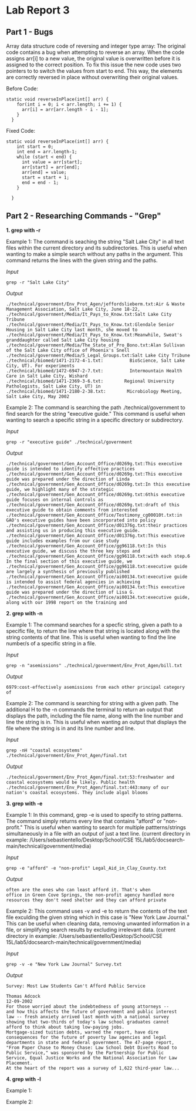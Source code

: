 # Lab Report 3

## Part 1 - Bugs 
Array data structure code of reversing and integer type array: 
The original code contains a bug when attempting to reverse an array. When the code assigns arr[i] to a new value, the original value is overwritten before it is assigned to the correct position. To fix this issue the new code uses two pointers to to switch the values from start to end. This way, the elements are correctly reversed in place without overwriting their original values. 

Before Code: 
```
static void reverseInPlace(int[] arr) {
    for(int i = 0; i < arr.length; i += 1) {
      arr[i] = arr[arr.length - i - 1];
    }
  }
```
Fixed Code: 
```
static void reverseInPlace(int[] arr) {
    int start = 0;
    int end = arr.length-1; 
    while (start < end) {
      int value = arr[start]; 
      arr[start] = arr[end];
      arr[end] = value; 
      start = start + 1; 
      end = end - 1; 
    }

  }
```

## Part 2 - Researching Commands - "Grep"

__1. grep with -r__

Example 1: The command is seaching the string "Salt Lake City" in all text files within the current directory and its subdirectories. This is useful when wanting to make a simple search without any paths in the argument. This command returns the lines with the given string and the paths. 

*Input* 
```
grep -r "Salt Lake City"
```

*Output*
```
./technical/government/Env_Prot_Agen/jeffordslieberm.txt:Air & Waste Management Association, Salt Lake City, June 18-22,
./technical/government/Media/It_Pays_to_Know.txt:Salt Lake City Tribune
./technical/government/Media/It_Pays_to_Know.txt:Glendale Senior Housing in Salt Lake City last month, she moved to
./technical/government/Media/It_Pays_to_Know.txt:Meanwhile, Sweat's granddaughter called Salt Lake City housing
./technical/government/Media/The_State_of_Pro_Bono.txt:Alan Sullivan of the Salt Lake City office of Phoenix's Snell
./technical/government/Media/5_Legal_Groups.txt:Salt Lake City Tribune
./technical/biomed/1471-2172-4-1.txt:          BioScience, Salt Lake City, UT). For experiments
./technical/biomed/1472-6947-2-7.txt:          Intermountain Health Care in Salt Lake City, Wishard
./technical/biomed/1471-2369-3-6.txt:        Regional University Pathologists, Salt Lake City, UT) in
./technical/biomed/1471-2180-2-38.txt:        Microbiology Meeting, Salt Lake City, May 2002
```

Example 2: The command is searching the path ./technical/government to find search for the string "executive guide." This command is useful when wanting to search a specific string in a specific directory or subdirectory. 

*Input*
```
grep -r "executive guide" ./technical/government
```

*Output*
```
./technical/government/Gen_Account_Office/d0269g.txt:This executive guide is intended to identify effective practices
./technical/government/Gen_Account_Office/d0269g.txt:This executive guide was prepared under the direction of Linda
./technical/government/Gen_Account_Office/d0269g.txt:In this executive guide, we highlight many of the strategic
./technical/government/Gen_Account_Office/d0269g.txt:6this executive guide focuses on internal controls as
./technical/government/Gen_Account_Office/d0269g.txt:draft of this executive guide to obtain comments from interested
./technical/government/Gen_Account_Office/Testimony_cg00010t.txt:in GAO's executive guides have been incorporated into policy
./technical/government/Gen_Account_Office/d01376g.txt:their practices and assisting us in producing this executive guide.
./technical/government/Gen_Account_Office/d01376g.txt:This executive guide includes examples from our case study
./technical/government/Gen_Account_Office/gg96118.txt:In this executive guide, we discuss the three key steps and
./technical/government/Gen_Account_Office/gg96118.txt:with each step.6 In the final section of this executive guide, we
./technical/government/Gen_Account_Office/gg96118.txt:executive guide are largely a synthesis of previously published
./technical/government/Gen_Account_Office/ai00134.txt:executive guide is intended to assist federal agencies in achieving
./technical/government/Gen_Account_Office/ai00134.txt:This executive guide was prepared under the direction of Lisa G.
./technical/government/Gen_Account_Office/ai00134.txt:executive guide, along with our 1998 report on the training and
```

__2. grep with -n__

Example 1: The command searches for a specfic string, given a path to a specific file, to return the line where that string is located along with the string contents of that line. This is useful when wanting to find the line number/s of a specific string in a file. 

*Input*
```
grep -n "asemissions" ./technical/government/Env_Prot_Agen/bill.txt
```

*Output*
```
6979:cost-effectively asemissions from each other principal category of
```

Example 2: The command is searching for string with a given path. The additional H to the -n commands the terminal to return an output that displays the path, including the file name, along with the line number and line the string is in. This is useful when wanting an output that displays the file where the string is in and its line number and line.  

*Input*
```
grep -nH "coastal ecosystems" ./technical/government/Env_Prot_Agen/final.txt
```

*Output*
```
./technical/government/Env_Prot_Agen/final.txt:53:freshwater and coastal ecosystems would be likely. Public health
./technical/government/Env_Prot_Agen/final.txt:443:many of our nation's coastal ecosystems. They include algal blooms
```

__3. grep with -e__

Example 1: In this command, grep -e is used to specify to string patterns. The command simply returns every line  that contains "afford" or "non-profit." This is useful when wanting to search for multiple pattterns/strings simultaneously in a file with an output of just a text line. (current directory in example: /Users/sebastientello/Desktop/School/CSE 15L/lab5/docsearch-main/technical/government/media)

*Input*
```
grep -e "afford" -e "non-profit" Legal_Aid_in_Clay_County.txt
```

*Output*
```
often are the ones who can least afford it. That's when
office in Green Cove Springs, the non-profit agency handled more
resources they don't need shelter and they can afford private
```


Example 2: This command uses -v and -e to return the contents of the text file exculding the given string which in this case is "New York Law Journal." This can be useful when cleaning data, removing unwanted information in a file, or simplifying search results by excluding irrelevant data. (current directory in example: /Users/sebastientello/Desktop/School/CSE 15L/lab5/docsearch-main/technical/government/media)

*Input*
```
grep -v -e "New York Law Journal" Survey.txt
```

*Output*
```
Survey: Most Law Students Can't Afford Public Service

Thomas Adcock
12-09-2002
For those worried about the indebtedness of young attorneys --
and how this affects the future of government and public interest
law -- fresh anxiety arrived last month with a national survey
showing that two-thirds of today's law school graduates cannot
afford to think about taking low-paying jobs.
Mortgage-sized tuition debts, warned the report, have dire
consequences for the future of poverty law agencies and legal
departments in state and federal government. The 47-page report,
"From Paper Chase to Money Chase: Law School Debt Diverts Road to
Public Service," was sponsored by the Partnership for Public
Service, Equal Justice Works and the National Association for Law
Placement.
At the heart of the report was a survey of 1,622 third-year law...
```
 
__4. grep with -l__

Example 1:

Example 2:   
